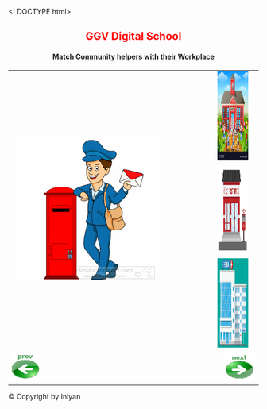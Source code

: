 <! DOCTYPE html>
<html>
<title> UKG</title>
<script>
var page=1;
      function validate(opt,pos){
	document.getElementById("1").disabled=true;
	document.getElementById("2").disabled=true;
	document.getElementById("3").disabled=true;
	
	if(opt=='postoffice'){
		document.getElementById(pos).src="correct.png";
		document.getElementById(pos).disabled=false;
                                       document.getElementById(pos).height="100";
		document.getElementById(pos).width="100";
	}
	else{
		document.getElementById(pos).src="wrong.png";
		document.getElementById(pos).disabled=false;
		document.getElementById(pos).height="100";
		document.getElementById(pos).width="100";
	}
	return false;
      }
   function next(){
	if(page<=3)
		page++;
   }

  function prev(){
	if(page>1)
		page--;
  }	
</script>

<body>
    <h2 style="color:red;" align="center">GGV Digital School</h2><h4 align="center"> Match Community helpers with their Workplace</h4>

   <table align="Center">
	<tr >
		<td rowspan="3" width="400px"><img align="center" height="300px" width="300px" src="postman.png"/></td>
		<td><a href="" onclick="return validate('school',2)"><img height="180px" width="300px" src="school.jpg"/></a></td>
		<td><img id="2" src="" disabled="true"></td>
	</tr>
	<tr>
		<td><a href="" onclick="return validate('postoffice',1)"><img height="180px" width="300px" src="postoffice.jpg"/></a></td>
		<td><img id="1" src="" disabled="true"></td>
	</tr>
	<tr width="300px">
		<td><a href="" onclick="return validate('hospital',3)"><img height="180px" width="300px" src="hospital.jpg"/></a></td>
		<td align="center"><img id="3" src="" disabled="true"></td>
	</tr>
	<tr>
		<td colspan="3"><img onclick=prev() src="prev.png" id="prev" height="60" width="60"> 
		<img onclick=next() align="right" src="next.png" id="prev" height="60" width="60"></td>
	</tr>
</table>
<span align="center">
&#169; Copyright by Iniyan
</span>
</body>

</html>
